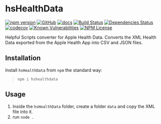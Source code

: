 hsHealthData
============
[![npm version](https://badge.fury.io/js/hshealthdata.svg)](https://badge.fury.io/js/hshealthdata)
[![GitHub](https://img.shields.io/badge/GitHub-hsHealthData-blue.svg)](https://github.com/helpfulscripts/hshealthdata)
[![docs](https://img.shields.io/badge/hsDocs-hsHealthData-blue.svg)](https://helpfulscripts.github.io/hsHealthData/#!/api/hsHealthData/0)
[![Build Status](https://travis-ci.org/HelpfulScripts/hsHealthData.svg?branch=master)](https://travis-ci.org/HelpfulScripts/hsHealthData)
[![Dependencies Status](https://david-dm.org/helpfulscripts/hshealthdata.svg)](https://david-dm.org/helpfulscripts/hshealthdata)
[![codecov](https://codecov.io/gh/HelpfulScripts/hsHealthData/branch/master/graph/badge.svg)](https://codecov.io/gh/HelpfulScripts/hsHealthData)
[![Known Vulnerabilities](https://snyk.io/test/github/HelpfulScripts/hsHealthData/badge.svg?targetFile=package.json)](https://snyk.io/test/github/HelpfulScripts/hsHealthData?targetFile=package.json)
[![NPM License](https://img.shields.io/badge/license-MIT-brightgreen.svg)](https://www.npmjs.com/package/hshealthdata)

Helpful Scripts converter for Apple Health Data.
Converts the XML Health Data exported from the Apple Health App into CSV and JSON files.

## Installation
Install `hsHealthData` from `npm` the standard way:
> `npm i hshealthdata`

## Usage
1. Inside the `hsHealthData` folder, create a folder `data` and copy the XML file into it.
2. run `node .` 